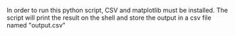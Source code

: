 In order to run this python script, CSV and matplotlib must be installed.
The script will print the result on the shell and store the output in a csv file named "output.csv"
